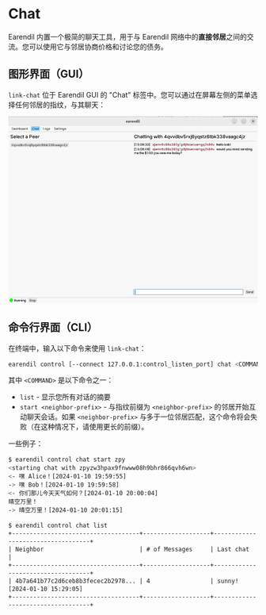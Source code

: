 # Chat

Earendil 内置一个极简的聊天工具，用于与 Earendil 网络中的**直接邻居**之间的交流。您可以使用它与邻居协商价格和讨论您的债务。

## 图形界面（GUI）
`link-chat` 位于 Earendil GUI 的 "Chat" 标签中。您可以通过在屏幕左侧的菜单选择任何邻居的指纹，与其聊天：

![](../../en/.gitbook/assets/gui-chat.png)

## 命令行界面（CLI）
在终端中，输入以下命令来使用 `link-chat`：

```bash
earendil control [--connect 127.0.0.1:control_listen_port] chat <COMMAND>
```

其中 `<COMMAND>` 是以下命令之一：
- `list` - 显示您所有对话的摘要
- `start <neighbor-prefix>` - 与指纹前缀为 `<neighbor-prefix>` 的邻居开始互动聊天会话。如果 `<neighbor-prefix>` 与多于一位邻居匹配，这个命令将会失败（在这种情况下，请使用更长的前缀）。

一些例子：

```bash
$ earendil control chat start zpy
<starting chat with zpyzw3hpax9fnwww08h9bhr866qvh6wn>
<- 嘿 Alice！[2024-01-10 19:59:55]
-> 嘿 Bob！[2024-01-10 19:59:58]
<- 你们那儿今天天气如何？[2024-01-10 20:00:04]
晴空万里！
-> 晴空万里！[2024-01-10 20:01:15]

```

```!bash
$ earendil control chat list
+------------------------------------+-------------------+-----------------------------------+
| Neighbor                           | # of Messages     | Last chat                         |
+------------------------------------+-------------------+-----------------------------------+
| 4b7a641b77c2d6ceb8b3fecec2b2978... | 4                 | sunny! [2024-01-10 15:29:05]
+------------------------------------+-------------------+-----------------------------------+
```